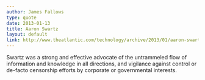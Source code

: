 ```yaml
---
author: James Fallows
type: quote
date: 2013-01-13
title: Aaron Swartz
layout: default
link: http://www.theatlantic.com/technology/archive/2013/01/aaron-swartz/267110/
---
```

Swartz was a strong and effective advocate of the untrammeled flow of information and knowledge in all directions, and vigilance against control or de-facto censorship efforts by corporate or governmental interests.
